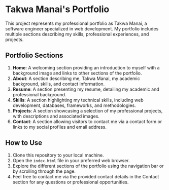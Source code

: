 # Takwa Manai's Portfolio

This project represents my professional portfolio as Takwa Manai, a software engineer specialized in web development. My portfolio includes multiple sections describing my skills, professional experiences, and projects.

## Portfolio Sections

1. **Home**: A welcoming section providing an introduction to myself with a background image and links to other sections of the portfolio.
2. **About**: A section describing me, Takwa Manai, my academic background, skills, and contact information.
3. **Resume**: A section presenting my resume, detailing my academic and professional background.
4. **Skills**: A section highlighting my technical skills, including web development, databases, frameworks, and methodologies.
5. **Projects**: A section showcasing a selection of my professional projects, with descriptions and associated images.
6. **Contact**: A section allowing visitors to contact me via a contact form or links to my social profiles and email address.

## How to Use

1. Clone this repository to your local machine.
2. Open the `index.html` file in your preferred web browser.
3. Explore the different sections of the portfolio using the navigation bar or by scrolling through the page.
4. Feel free to contact me via the provided contact details in the Contact section for any questions or professional opportunities.
